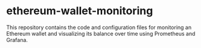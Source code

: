 # ethereum-wallet-monitoring
This repository contains the code and configuration files for monitoring an Ethereum wallet and visualizing its balance over time using Prometheus and Grafana.
